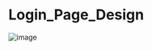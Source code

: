 # Login_Page_Design
![image](https://github.com/ArshikaMishra/Login_Page_Design/assets/95561986/c3013001-3f6a-41f7-9baf-e2a340972c6c)
